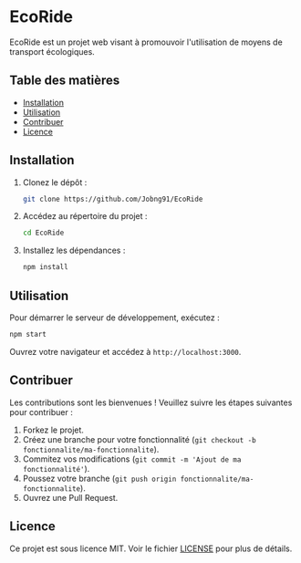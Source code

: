 # EcoRide

EcoRide est un projet web visant à promouvoir l'utilisation de moyens de transport écologiques.

## Table des matières

- [Installation](#installation)
- [Utilisation](#utilisation)
- [Contribuer](#contribuer)
- [Licence](#licence)

## Installation

1. Clonez le dépôt :
    ```bash
    git clone https://github.com/Jobng91/EcoRide
    ```
2. Accédez au répertoire du projet :
    ```bash
    cd EcoRide
    ```
3. Installez les dépendances :
    ```bash
    npm install
    ```

## Utilisation

Pour démarrer le serveur de développement, exécutez :
```bash
npm start
```
Ouvrez votre navigateur et accédez à `http://localhost:3000`.

## Contribuer

Les contributions sont les bienvenues ! Veuillez suivre les étapes suivantes pour contribuer :

1. Forkez le projet.
2. Créez une branche pour votre fonctionnalité (`git checkout -b fonctionnalite/ma-fonctionnalite`).
3. Commitez vos modifications (`git commit -m 'Ajout de ma fonctionnalité'`).
4. Poussez votre branche (`git push origin fonctionnalite/ma-fonctionnalite`).
5. Ouvrez une Pull Request.

## Licence

Ce projet est sous licence MIT. Voir le fichier [LICENSE](LICENSE) pour plus de détails.